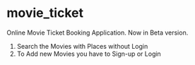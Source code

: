 movie_ticket
============

Online Movie Ticket Booking Application. Now in Beta version.


1. Search the Movies with Places without Login
2. To Add new Movies you have to Sign-up or Login
